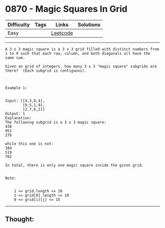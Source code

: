 # 0870 - Magic Squares In Grid

Difficulty  | Tags | Links | Solutions
----------- | ---- | ----- | -----
Easy |  | [Leetcode](https://leetcode.com/problems/magic-squares-in-grid/description/) |


-----------

```
A 3 x 3 magic square is a 3 x 3 grid filled with distinct numbers from 1 to 9 such that each row, column, and both diagonals all have the same sum.

Given an grid of integers, how many 3 x 3 "magic square" subgrids are there?  (Each subgrid is contiguous).

 

Example 1:


Input: [[4,3,8,4],
        [9,5,1,9],
        [2,7,6,2]]
Output: 1
Explanation: 
The following subgrid is a 3 x 3 magic square:
438
951
276

while this one is not:
384
519
762

In total, there is only one magic square inside the given grid.


Note:


	1 <= grid.length <= 10
	1 <= grid[0].length <= 10
	0 <= grid[i][j] <= 15
```

-----------

## Thought:
